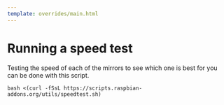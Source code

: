 ```yaml
---
template: overrides/main.html
---
```


# Running a speed test

Testing the speed of each of the mirrors to see which one is best for you can be done with this script.

```
bash <(curl -fSsL https://scripts.raspbian-addons.org/utils/speedtest.sh)
```
